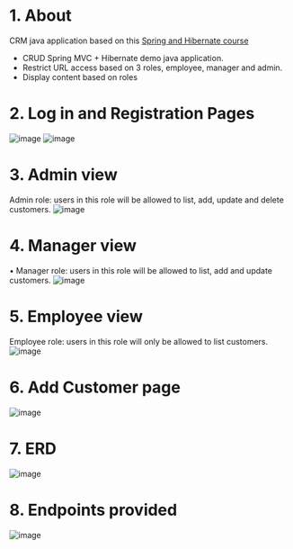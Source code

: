 # 1. About
CRM java application based on this [Spring and Hibernate course](https://www.udemy.com/share/101WHS3@yAni4oJ1jUSRpgSPLzqg2cWRQXZQN_BCJiudaa2Gbl3u2xMuKOUhrpEVzHudS6Fl/)

- CRUD Spring MVC + Hibernate demo java application.
- Restrict URL access based on 3 roles, employee, manager and admin.
- Display content based on roles

# 2. Log in and Registration Pages 

![image](https://user-images.githubusercontent.com/92176935/222985793-2b4301bd-93f7-4880-9b1b-c008a99b4212.png)
![image](https://user-images.githubusercontent.com/92176935/222986164-1b866a0a-a465-46b7-aca3-a6851f53ddc0.png)

# 3. Admin view

Admin role: users in this role will be allowed to list, add, update and delete customers.
![image](https://user-images.githubusercontent.com/92176935/222985860-4068d931-aef1-4bd4-af3f-571a54506e59.png)

# 4. Manager view

• Manager role: users in this role will be allowed to list, add and update customers.
![image](https://user-images.githubusercontent.com/92176935/222985910-9077d4bd-e67c-4e20-8533-215e4e82b792.png)

# 5. Employee view

Employee role: users in this role will only be allowed to list customers.
![image](https://user-images.githubusercontent.com/92176935/222985951-69e936f1-1930-4236-9840-4ebd54e2a227.png)

# 6. Add Customer page

![image](https://user-images.githubusercontent.com/92176935/222986367-30bacb4f-4315-4ee1-a4d8-e83f787da583.png)

# 7. ERD

![image](https://user-images.githubusercontent.com/92176935/222986582-c546e193-688c-4acb-918d-070c020fdb6e.png)

# 8. Endpoints provided

![image](https://user-images.githubusercontent.com/92176935/223185766-d2f8bcb3-e958-4937-86a6-5a9947fffa66.png)
